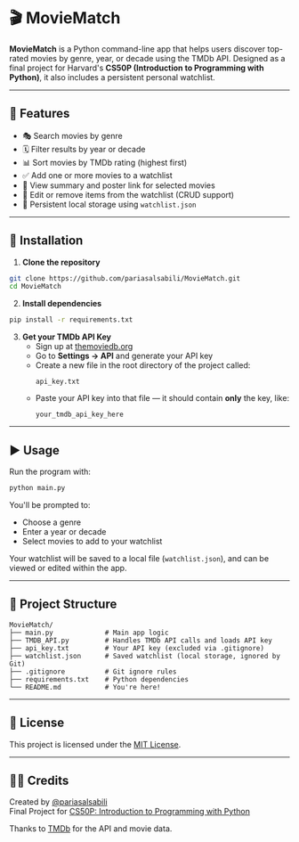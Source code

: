 # 🎬 MovieMatch

**MovieMatch** is a Python command-line app that helps users discover top-rated movies by genre, year, or decade using the TMDb API. Designed as a final project for Harvard's **CS50P (Introduction to Programming with Python)**, it also includes a persistent personal watchlist.

---

## 📌 Features

- 🎭 Search movies by genre  
- 🗓️ Filter results by year or decade  
- 📊 Sort movies by TMDb rating (highest first)  
- ✅ Add one or more movies to a watchlist  
- 📝 View summary and poster link for selected movies  
- 📂 Edit or remove items from the watchlist (CRUD support)  
- 💾 Persistent local storage using `watchlist.json`

---

## 🔧 Installation

1. **Clone the repository**
```bash
git clone https://github.com/pariasalsabili/MovieMatch.git
cd MovieMatch
```

2. **Install dependencies**
```bash
pip install -r requirements.txt
```

3. **Get your TMDb API Key**
   - Sign up at [themoviedb.org](https://www.themoviedb.org)
   - Go to **Settings → API** and generate your API key
   - Create a new file in the root directory of the project called:
     ```
     api_key.txt
     ```
   - Paste your API key into that file — it should contain **only** the key, like:
     ```
     your_tmdb_api_key_here
     ```

---

## ▶️ Usage

Run the program with:
```bash
python main.py
```

You'll be prompted to:
- Choose a genre  
- Enter a year or decade  
- Select movies to add to your watchlist  

Your watchlist will be saved to a local file (`watchlist.json`), and can be viewed or edited within the app.

---

## 📁 Project Structure

```
MovieMatch/
├── main.py             # Main app logic
├── TMDB_API.py         # Handles TMDb API calls and loads API key
├── api_key.txt         # Your API key (excluded via .gitignore)
├── watchlist.json      # Saved watchlist (local storage, ignored by Git)
├── .gitignore          # Git ignore rules
├── requirements.txt    # Python dependencies
└── README.md           # You're here!
```

---

## 📝 License

This project is licensed under the [MIT License](LICENSE).

---

## 👨‍🎓 Credits

Created by [@pariasalsabili](https://github.com/pariasalsabili)  
Final Project for [CS50P: Introduction to Programming with Python](https://cs50.harvard.edu/python/)

Thanks to [TMDb](https://www.themoviedb.org/) for the API and movie data.
